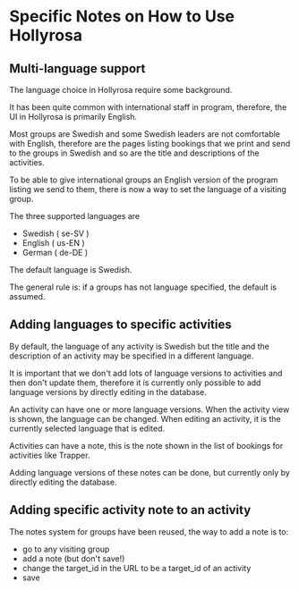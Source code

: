 # Specific Notes on How to Use Hollyrosa

## Multi-language support
The language choice in Hollyrosa require some background.

It has been quite common with international staff in program, therefore, the UI in Hollyrosa
is primarily English.

Most groups are Swedish and some Swedish leaders are not comfortable with English, therefore are
the pages listing bookings that we print and send to the groups in Swedish and so are the title and
descriptions of the activities.

To be able to give international groups an English version of the program listing we send to them,
there is now a way to set the language of a visiting group.

The three supported languages are
 * Swedish ( se-SV )
 * English ( us-EN )
 * German ( de-DE )

 The default language is Swedish.

 The general rule is: if a groups has not language specified, the default is assumed.

## Adding languages to specific activities
By default, the language of any activity is Swedish but the title and the description of an
activity may be specified in a different language.

It is important that we don't add lots of language versions to activities and then don't update them,
therefore it is currently only possible to add language versions by directly editing in the database.

An activity can have one or more language versions. When the activity view is shown, the language can
be changed. When editing an activity, it is the currently selected language that is edited.

Activities can have a note, this is the note shown in the list of bookings for activities like Trapper.

Adding language versions of these notes can be done, but currently only by directly editing the database.

## Adding specific activity note to an activity
The notes system for groups have been reused, the way to add a note is to:
 * go to any visiting group
 * add a note (but don't save!)
 * change the target_id in the URL to be a target_id of an activity
 * save

 
